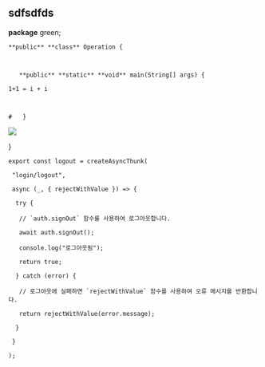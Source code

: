 ## sdfsdfds

**package** green;



```
**public** **class** Operation {



​	**public** **static** **void** main(String[] args) {

1+1 = i + i 



# 	}
```

![](package%20green;.assets/images.png)

}

```
export const logout = createAsyncThunk(

 "login/logout",

 async (_, { rejectWithValue }) => {

  try {

   // `auth.signOut` 함수를 사용하여 로그아웃합니다.

   await auth.signOut();

   console.log("로그아웃됨");

   return true;

  } catch (error) {

   // 로그아웃에 실패하면 `rejectWithValue` 함수를 사용하여 오류 메시지를 반환합니다.

   return rejectWithValue(error.message);

  }

 }

);
```

